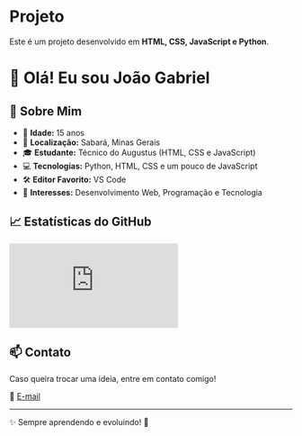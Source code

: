 # Projeto

Este é um projeto desenvolvido em **HTML, CSS, JavaScript e Python**.

# 👋 Olá! Eu sou João Gabriel

## 📌 Sobre Mim
- 🔹 **Idade:** 15 anos
- 📍 **Localização:** Sabará, Minas Gerais
- 🎓 **Estudante:** Técnico do Augustus (HTML, CSS e JavaScript)
- 💻 **Tecnologias:** Python, HTML, CSS e um pouco de JavaScript
- 🛠️ **Editor Favorito:** VS Code
- 🚀 **Interesses:** Desenvolvimento Web, Programação e Tecnologia

## 📈 Estatísticas do GitHub
![João Gabriel's GitHub stats](https://github.com/anuraghazra/github-readme-stats/blob/master/docs/readme_pt-BR.md)

## 📫 Contato
Caso queira trocar uma ideia, entre em contato comigo!

📧 [E-mail](mailto:joaogabrielpmatozinhos@gmail.com)

---
✨ Sempre aprendendo e evoluindo! 🚀
